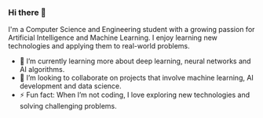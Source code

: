 ### Hi there 👋
I'm a Computer Science and Engineering student with a growing passion for Artificial Intelligence and Machine Learning. I enjoy learning new technologies and applying them to real-world problems.
 - 🌱 I’m currently learning more about deep learning, neural networks and AI algorithms.
 - 👯 I’m looking to collaborate on projects that involve machine learning, AI development and data science.
 - ⚡ Fun fact: When I’m not coding, I love exploring new technologies and solving challenging problems.
